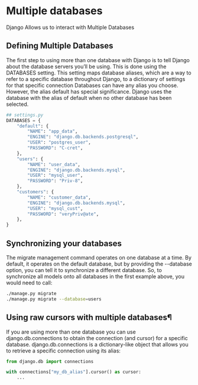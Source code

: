 <link href="https://maxcdn.bootstrapcdn.com/bootstrap/3.3.6/css/bootstrap.min.css" rel="stylesheet"/>

# Multiple databases

Django Allows us to interact with Multiple Databases

## Defining Multiple Databases

The first step to using more than one database with Django is to tell Django about the database servers you’ll be using. This is done using the DATABASES setting. This setting maps database aliases, which are a way to refer to a specific database throughout Django, to a dictionary of settings for that specific connection
Databases can have any alias you choose. However, the alias default has special significance. Django uses the database with the alias of default when no other database has been selected.

```python
## settings.py
DATABASES = {
    "default": {
        "NAME": "app_data",
        "ENGINE": "django.db.backends.postgresql",
        "USER": "postgres_user",
        "PASSWORD": "C-cret",
    },
    "users": {
        "NAME": "user_data",
        "ENGINE": "django.db.backends.mysql",
        "USER": "mysql_user",
        "PASSWORD": "Priv-8",
    },
    "customers": {
        "NAME": "customer_data",
        "ENGINE": "django.db.backends.mysql",
        "USER": "mysql_cust",
        "PASSWORD": "veryPriv@ate",
    },
}
```

## Synchronizing your databases

The migrate management command operates on one database at a time. By default, it operates on the default database, but by providing the --database option, you can tell it to synchronize a different database. So, to synchronize all models onto all databases in the first example above, you would need to call:

```bash
./manage.py migrate
./manage.py migrate --database=users
```

## Using raw cursors with multiple databases¶

If you are using more than one database you can use django.db.connections to obtain the connection (and cursor) for a specific database. django.db.connections is a dictionary-like object that allows you to retrieve a specific connection using its alias:

```python
from django.db import connections

with connections["my_db_alias"].cursor() as cursor:
    ...
```
